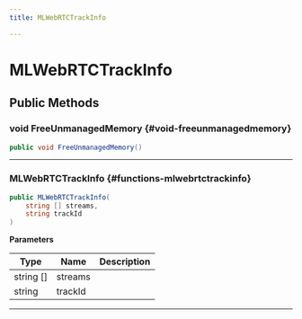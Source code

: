 ```yaml
---
title: MLWebRTCTrackInfo

---
```


# MLWebRTCTrackInfo










## Public Methods

### void FreeUnmanagedMemory {#void-freeunmanagedmemory}

```csharp
public void FreeUnmanagedMemory()
```






-----------

###  MLWebRTCTrackInfo {#functions-mlwebrtctrackinfo}

```csharp
public MLWebRTCTrackInfo(
    string [] streams,
    string trackId
)
```


**Parameters**

| Type | Name  | Description  | 
|--|--|--|
| string [] |streams||
| string |trackId||






-----------


